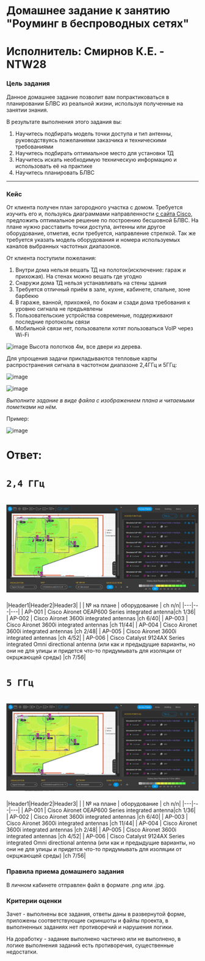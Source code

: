 # Домашнее задание к занятию "Роуминг в беспроводных сетях"
# Исполнитель: Смирнов К.Е. - NTW28
### Цель задания

Данное домашнее задание позволит вам попрактиковаться в планировании БЛВС из реальной жизни, используя полученные на занятии знания.

В результате выполнения этого задания вы:

1) Научитесь подбирать модель точки доступа и тип антенны, руководствуясь пожеланиями заказчика и техническими требованиями
2) Научитесь подбирать оптимальное место для установки ТД
4) Научитесь искать необходимую техническую информацию и использовать её на практике
3) Научитесь планировать БЛВС

------

### Кейс
 
От клиента получен план загородного участка с домом. Требуется изучить его и, пользуясь диаграммами направленности [с сайта Cisco](https://www.cisco.com/c/en/us/products/collateral/wireless/aironet-antennas-accessories/product_data_sheet09186a008008883b.html#Dualbandwallmountomnidirectional4elements), предложить оптимальное решение по построению бесшовной БЛВС. 
На плане нужно расставить точки доступа, антенны или другое оборудование, отметив, если требуется, направление стрелкой. Так же требуется указать модель оборудования и номера используемых каналов выбранных частотных диапазонов. 

От клиента поступили пожелания:
 1) Внутри дома нельзя вешать ТД на полоток(исключение: гараж и прихожая). На стенах можно вешать где угодно
 2) Снаружи дома ТД нельзя устанавливать на стены здания
 3) Требуется отличный приём в зале, кухне, кабинете, спальне, зоне барбекю
 4) В гараже, ванной, прихожей, по бокам и сзади дома требования к уровню сигнала не предъявлены
 5) Пользовательские устройства современые, поддерживают последние протоколы связи
 6) Мобильной связи нет, пользователи хотят пользоваться VoIP через Wi-Fi
 
 ![image](https://user-images.githubusercontent.com/5977962/170580864-ee807612-4f5a-4a24-a4e2-1fbbbb0ea8c6.png)
Высота полотков 4м, все двери из дерева.

Для упрощения задачи прикладываются тепловые карты распространения сигнала в частотном диапазоне 2,4ГГц и 5ГГц:

![image](https://user-images.githubusercontent.com/5977962/171872858-0826d5bf-e7bd-4d13-9722-dc1461e301de.png)

![image](https://user-images.githubusercontent.com/5977962/171872939-a483d613-d2d8-4cc3-9650-d5b913889900.png)


*Выполните задание в виде файла с изображением плана и читаемыми пометками на нём.*

Пример:

![image](https://user-images.githubusercontent.com/5977962/170581619-8751f9e3-d0d8-4f0b-b035-878ee36b7379.png)

# Ответ:
# `2,4 ГГц`
# ![imaes1](https://github.com/LokyRUS/homework-NTW-28/blob/nevidimka/1.PNG)

|Header1|Header2|Header3|  |
| № на плане | оборудование | ch n/n|
|---|---|---|
| AP-001 | Cisco Aironet OEAP600 Series integrated antenna|ch 1/36| 
| AP-002 | Cisco Aironet 3600i integrated antennas |ch 6/40|
| AP-003 | Cisco Aironet 3600i integrated antennas |ch 11/44|
| AP-004 | Cisco Aironet 3600i integrated antennas |ch 2/48|
| AP-005 | Cisco Aironet 3600i integrated antennas |ch 4/52|
| AP-006 | Cisco Catalyst 9124AX Series integrated Omni directional antenna (или как и предыдущие варианты, но они не для улицы и придется что-то придумывать для изоляции от окрцжающей среды) |ch 7/56|

# `5 ГГц`
# ![imaes2](https://github.com/LokyRUS/homework-NTW-28/blob/nevidimka/2.PNG)

|Header1|Header2|Header3|  |
| № на плане | оборудование | ch n/n|
|---|---|---|
| AP-001 | Cisco Aironet OEAP600 Series integrated antenna|ch 1/36| 
| AP-002 | Cisco Aironet 3600i integrated antennas |ch 6/40|
| AP-003 | Cisco Aironet 3600i integrated antennas |ch 11/44|
| AP-004 | Cisco Aironet 3600i integrated antennas |ch 2/48|
| AP-005 | Cisco Aironet 3600i integrated antennas |ch 4/52|
| AP-006 | Cisco Catalyst 9124AX Series integrated Omni directional antenna (или как и предыдущие варианты, но они не для улицы и придется что-то придумывать для изоляции от окрцжающей среды) |ch 7/56|
### Правила приема домашнего задания

В личном кабинете отправлен файл в формате .png или .jpg.

### Критерии оценки

Зачет - выполнены все задания, ответы даны в развернутой форме, приложены соответствующие скриншоты и файлы проекта, в выполненных заданиях нет противоречий и нарушения логики.

На доработку - задание выполнено частично или не выполнено, в логике выполнения заданий есть противоречия, существенные недостатки.
 
